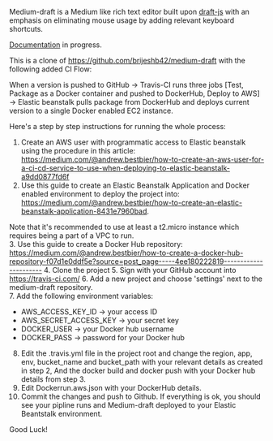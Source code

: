 

Medium-draft is a Medium like rich text editor built upon [draft-js](https://facebook.github.io/draft-js/) with an emphasis on eliminating mouse usage by adding relevant keyboard shortcuts.

[Documentation](https://github.com/brijeshb42/medium-draft/wiki) in progress.

This is a clone of https://github.com/brijeshb42/medium-draft with the following added CI Flow: 

When a version is pushed to GitHub -> Travis-CI runs three jobs [Test, Package as a Docker container and pushed to DockerHub, Deploy to AWS] -> Elastic beanstalk pulls package from DockerHub and deploys current version to a single Docker enabled EC2 instance. 


Here's a step by step instructions for running the whole process:  

1. Create an AWS user with programmatic access to Elastic beanstalk using the procedure in this article: https://medium.com/@andrew.bestbier/how-to-create-an-aws-user-for-a-ci-cd-service-to-use-when-deploying-to-elastic-beanstalk-a9dd0877fd6f
2. Use this guide to create an Elastic Beanstalk Application and Docker enabled environment to deploy the project into: https://medium.com/@andrew.bestbier/how-to-create-an-elastic-beanstalk-application-8431e7960bad.

Note that it's recommended to use at least a t2.micro instance which requires being a part of a VPC to run.  
3. Use this guide to create a Docker Hub repository: https://medium.com/@andrew.bestbier/how-to-create-a-docker-hub-repository-f07d1e0ddf5e?source=post_page-----4ee180222819----------------------
4. Clone the project 
5. Sign with your GitHub account into https://travis-ci.com/
6. Add a new project and choose 'settings' next to the medium-draft repository.  
7. Add the following environment variables: 
 - AWS_ACCESS_KEY_ID -> your access ID
 - AWS_SECRET_ACCESS_KEY -> your secret key
 - DOCKER_USER -> your Docker hub username
 - DOCKER_PASS -> password for your Docker hub
8. Edit the .travis.yml file in the project root and change the region, app, env, bucket_name and bucket_path with your relevant details as created in step 2, And the docker build and docker push with your Docker hub details from step 3.  
9. Edit Dockerrun.aws.json with your DockerHub details. 
10. Commit the changes and push to Github. If everything is ok, you should see your pipline runs and Medium-draft deployed to your Elastic Beantstalk environment. 

Good Luck! 